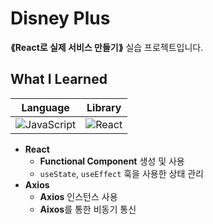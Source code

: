 # Disney Plus

__⟪React로 실제 서비스 만들기⟫__ 실습 프로젝트입니다.

## What I Learned
|Language|Library|
|:---:|:---:|
|![JavaScript](https://img.shields.io/badge/JavaScript-323330?style=for-the-badge&logo=javascript&logoColor=F7DF1E)|![React](https://img.shields.io/badge/React-20232A?style=for-the-badge&logo=react&logoColor=61DAFB)
- **React**
  - **Functional Component** 생성 및 사용
  - `useState`, `useEffect` 훅을 사용한 상태 관리
- **Axios**
  - **Axios** 인스턴스 사용
  - **Aixos**를 통한 비동기 통신
